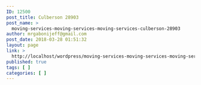 ```yaml
---
ID: 12500
post_title: Culberson 28903
post_name: >
  moving-services-moving-services-moving-services-culberson-28903
author: mrgabonijeff@gmail.com
post_date: 2018-03-28 01:51:32
layout: page
link: >
  http://localhost/wordpress/moving-services-moving-services-moving-services-culberson-28903/
published: true
tags: [ ]
categories: [ ]
---
```

